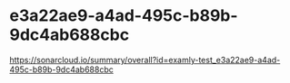 # e3a22ae9-a4ad-495c-b89b-9dc4ab688cbc
https://sonarcloud.io/summary/overall?id=examly-test_e3a22ae9-a4ad-495c-b89b-9dc4ab688cbc
